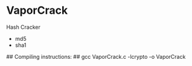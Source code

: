 # VaporCrack
Hash Cracker 
<ul>
<li>md5</li>
<li>sha1</li>
</ul>
##
Compiling instructions: 
##
gcc VaporCrack.c -lcrypto -o VaporCrack
